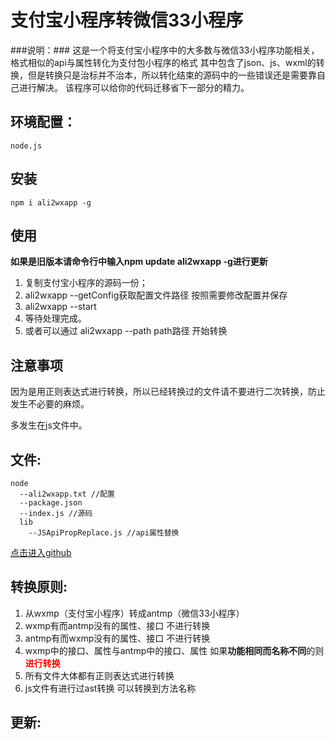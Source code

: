 # 支付宝小程序转微信33小程序 #
###说明：###
	这是一个将支付宝小程序中的大多数与微信33小程序功能相关，格式相似的api与属性转化为支付包小程序的格式
	其中包含了json、js、wxml的转换，但是转换只是治标并不治本，所以转化结束的源码中的一些错误还是需要靠自己进行解决。
	该程序可以给你的代码迁移省下一部分的精力。
## 环境配置： ##
	node.js
## 安装 ##
	npm i ali2wxapp -g

## 使用 ##
**如果是旧版本请命令行中输入npm update ali2wxapp -g进行更新**

1. 	复制支付宝小程序的源码一份；
1. 	ali2wxapp --getConfig获取配置文件路径 按照需要修改配置并保存
1.  ali2wxapp --start
1. 	等待处理完成。
1. 或者可以通过 ali2wxapp --path path路径   开始转换
	
	
## 注意事项 ##

因为是用正则表达式进行转换，所以已经转换过的文件请不要进行二次转换，防止发生不必要的麻烦。

多发生在js文件中。

## 文件: ##
	node
	  --ali2wxapp.txt //配置
 	  --package.json
	  --index.js //源码
	  lib
        --JSApiPropReplace.js //api属性替换

[点击进入github](https://github.com/kujian/ali2wxapp "ali2wxapp转换")

## 转换原则: ##

1. 从wxmp（支付宝小程序）转成antmp（微信33小程序）
2. wxmp有而antmp没有的属性、接口 不进行转换	
3. antmp有而wxmp没有的属性、接口 不进行转换	
4. wxmp中的接口、属性与antmp中的接口、属性 如果**功能相同而名称不同**的则<b style="color:red">进行转换</b>
5. 所有文件大体都有正则表达式进行转换
6. js文件有进行过ast转换 可以转换到方法名称

## 更新: ##
	
